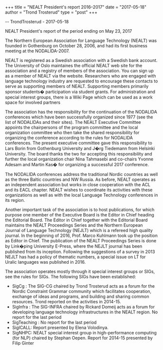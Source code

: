 +++
title = "NEALT President's report 2016–2017"
date = "2017-05-18"
author = "Trond Trosterud"
type = "post"
+++

-- TrondTrosterud - 2017-05-18

NEALT President's report of the period ending on May 23, 2017

The Northern European Association for Language Technology (NEALT) was founded in Gothenburg on October 28, 2006, and had its first business meeting at the NODALIDA-2007.

NEALT is registered as a Swedish association with a Swedish bank account. The University of Oslo maintaines the official NEALT web site for the association and a registry of members of the association. You can sign up as a member of NEALT via the website. Researchers who are engaged with language technology industry are requested to encourage these contacts to serve as supporting members of NEALT. Supporting members primarily sponsor students� participation via student grants. For administration and special interest groups, there is a Wiki Page which can be used as a work space for involved partners

The association has the responsibility for the continuation of the NODALIDA conferences which have been successfully organized since 1977 (see the list of NODALIDAs and their sites). The NEALT Executive Committee appoints the chairpersons of the program committee and the local organization committee who then take the shared responsibility for organizing the conference according to the rules for NODALIDA conferences. The present executive committee gave this responsibility to Lars Borin from Gothenburg University and J�rg Tiedemann from Helsinki University. The board thanks the two for accepting this responsibility and further the local organization chair Nina Tahmasebi and co-chairs Yvonne Adesam and Martin Kas� for organizing a successful 2017 conference.

The NODALIDA conferences address the traditional Nordic countries as well as the three Baltic countries and NW Russia. As before, NEALT operates as an independent association but works in close cooperation with the ACL and its EACL chapter. NEALT wishes to coordinate its activities with these organizations as well as with the local Language Technology conferences in its region.

Another important task of the association is to host publications, for which purpose one member of the Executive Board is the Editor in Chief heading the Editorial Board. The Editor in Chief together with the Editorial Board maintains the NEALT Proceedings Series and the Northern European Journal of Language Technology (NEJLT) which is a refereed high quality journal. In the beginning of 2016, Prof. Marco Kuhlmann took up the position as Editor in Chief. The publication of the NEALT Proceedings Series is done by Link�ping University E-Press, where the NEJLT journal has been published from its inception. Following the suggestions of a survey in 2013 NEJLT has had a policy of thematic numbers, a special issue on LT for Uralic languages was published in 2016.

The association operates mostly through it special interest groups or SIGs, see the rules for SIGs. The following SIGs have been established:

+ SigCg : The SIG-CG chaired by Trond Trosterud acts as a forum for the Nordic Constraint Grammar community which facilitates cooperation, exchange of ideas and programs, and building and sharing common resources. Trond reported on the activities in 2014-15.
+ SigInfra : The SIG-INFRA chaired by Rickard Domeij acts as a forum for developing language technology infrastructures in the NEALT region. No report for the last period
+ SigTeaching : No report for the last period
+ SigICALL: Report presented by Elena Volodinya.
+ SigNHPC: NEALT special interest group in high-performance computing (for NLP) chaired by Stephan Oepen. Report for 2014-15 presented by Filip Ginter
